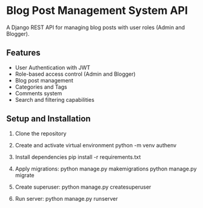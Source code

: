 # Blog Post Management System API

A Django REST API for managing blog posts with user roles (Admin and Blogger).

## Features

- User Authentication with JWT
- Role-based access control (Admin and Blogger)
- Blog post management
- Categories and Tags
- Comments system
- Search and filtering capabilities

## Setup and Installation

1. Clone the repository
2. Create and activate virtual environment
python -m venv authenv

3. Install dependencies
pip install -r requirements.txt

4. Apply migrations:
python manage.py makemigrations
python manage.py migrate


5. Create superuser:
python manage.py createsuperuser

6. Run server:
python manage.py runserver


